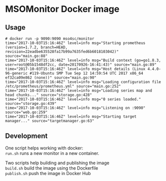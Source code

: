 # MSOMonitor Docker image

## Usage

```
# docker run -p 9090:9090 mso4sc/monitor
time="2017-10-03T15:16:46Z" level=info msg="Starting prometheus (version=1.7.2, branch=HEAD, revision=22eadbe635528fa17b99a7635fed6b6018103042)" source="main.go:88"
time="2017-10-03T15:16:46Z" level=info msg="Build context (go=go1.8.3, user=root@05b1548df2cc, date=20170926-16:41:43)" source="main.go:89"
time="2017-10-03T15:16:46Z" level=info msg="Host details (Linux 4.4.0-96-generic #119-Ubuntu SMP Tue Sep 12 14:59:54 UTC 2017 x86_64 ef32ca09e862 (none))" source="main.go:90"
time="2017-10-03T15:16:46Z" level=info msg="Loading configuration file /etc/prometheus/prometheus.yml" source="main.go:252"
time="2017-10-03T15:16:46Z" level=info msg="Loading series map and head chunks..." source="storage.go:428"
time="2017-10-03T15:16:46Z" level=info msg="0 series loaded." source="storage.go:439"
time="2017-10-03T15:16:46Z" level=info msg="Listening on :9090" source="web.go:259"
time="2017-10-03T15:16:46Z" level=info msg="Starting target manager..." source="targetmanager.go:63"
```

## Development

One script helps working with docker:  
`run.sh` runs a new monitor in a new container.  

Two scripts help building and publishing the image  
`build.sh` build the image using the Dockerfile  
`publish.sh` push the image in Docker Hub  
